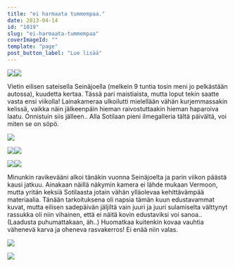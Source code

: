 ```yaml
---
title: "ei harmaata tummempaa."
date: 2013-04-14
id: "1019"
slug: "ei-harmaata-tummempaa"
coverImageId: ""
template: "page"
post_button_label: "Lue lisää"
---
```


[![](/images/IMG_0472.JPG)](http://4.bp.blogspot.com/-k_QKH71FMQ0/UWsAzKTEAUI/AAAAAAAAFms/KXDEf5f8Y5Q/s1600/IMG_0472.JPG)[![](/images/IMG_0694.JPG)](http://2.bp.blogspot.com/-gTRAVn08lGQ/UWsAzHA-GII/AAAAAAAAFmw/kbkdM-mM0CM/s1600/IMG_0694.JPG)

Vietin eilisen sateisella Seinäjoella (melkein 9 tuntia tosin meni jo pelkästään autossa), kuudetta kertaa. Tässä pari maistiaista, mutta loput tekin saatte vasta ensi viikolla! Lainakameraa ulkoilutti mielellään vähän kurjemmassakin kelissä, vaikka näin jälkeenpäin hieman raivostuttaakin hieman haparoiva laatu. Onnistuin siis jälleen.. Alla Sotilaan pieni ilmegalleria tältä päivältä, voi miten se on söpö.

[![](/images/IMG_0098.JPG)](http://4.bp.blogspot.com/-ayjwnsLhKYs/UWsA9QUhiVI/AAAAAAAAFn0/-ppJ8afdfY4/s1600/IMG_0098.JPG)

[![](/images/IMG_0117.JPG)](http://1.bp.blogspot.com/-7xVwQXDBWOo/UWsBe4F99KI/AAAAAAAAFoA/qCWHlpvWIrg/s1600/IMG_0117.JPG)[![](/images/IMG_0109.JPG)](http://3.bp.blogspot.com/-DG9kL750IJ4/UWsBeXOgRXI/AAAAAAAAFn4/BBrQDbb1IX0/s1600/IMG_0109.JPG)

[![](/images/IMG_0097.JPG)](http://1.bp.blogspot.com/-wn9CwGsietU/UWsA8wMmEMI/AAAAAAAAFnk/gN8OPIapck0/s1600/IMG_0097.JPG)[![](/images/IMG_0096.JPG)](http://3.bp.blogspot.com/-7EN7RCjY9F8/UWsA8J4XzbI/AAAAAAAAFnU/UvkNuIdqHkU/s1600/IMG_0096.JPG)

Minunkin ravikevääni alkoi tänäkin vuonna Seinäjoelta ja parin viikon päästä kausi jatkuu. Ainakaan näillä näkymin kamera ei lähde mukaan Vermoon, mutta yritän keksiä Sotilaasta jotain vähän ylläolevaa kehittävämpää materiaalia. Tänään tarkoituksena oli napsia tämän kuun edustavammat kuvat, mutta eilisen sadepäivän jäljiltä vain juuri ja juuri sulamiselta välttynyt rassukka oli niin vihainen, että ei näitä kovin edustaviksi voi sanoa.. (Laadusta puhumattakaan, äh..) Huomatkaa kuitenkin kovaa vauhtia vähenevä karva ja oheneva rasvakerros! Ei enää niin valas.

[![](/images/IMG_0027_.jpg)](http://3.bp.blogspot.com/-5jisK1oc1Wk/UWsAyiqTq6I/AAAAAAAAFm0/WBs1v9CfHfY/s1600/IMG_0027_.jpg)

[![](/images/ak.jpg)](http://4.bp.blogspot.com/-CSYg5NC-yWw/UWsF_DrHBMI/AAAAAAAAFoY/ZplEmUqoB9s/s1600/ak.jpg)
